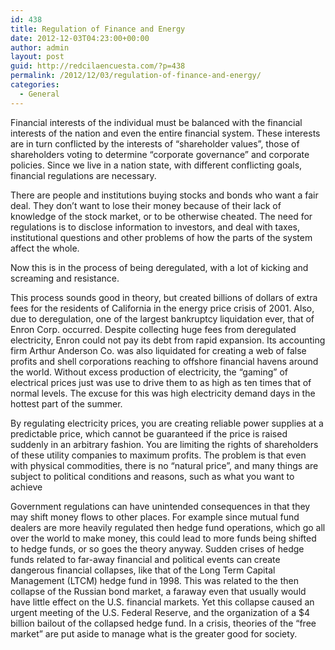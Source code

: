 ```yaml
---
id: 438
title: Regulation of Finance and Energy
date: 2012-12-03T04:23:00+00:00
author: admin
layout: post
guid: http://redcilaencuesta.com/?p=438
permalink: /2012/12/03/regulation-of-finance-and-energy/
categories:
  - General
---
```

Financial interests of the individual must be balanced with the financial interests of the nation and even the entire financial system. These interests are in turn conflicted by the interests of “shareholder values”, those of shareholders voting to determine “corporate governance” and corporate policies. Since we live in a nation state, with different conflicting goals, financial regulations are necessary.

There are people and institutions buying stocks and bonds who want a fair deal. They don’t want to lose their money because of their lack of knowledge of the stock market, or to be otherwise cheated. The need for regulations is to disclose information to investors, and deal with taxes, institutional questions and other problems of how the parts of the system affect the whole.

Now this is in the process of being deregulated, with a lot of kicking and screaming and resistance.
  
This process sounds good in theory, but created billions of dollars of extra fees for the residents of California in the energy price crisis of 2001. Also, due to deregulation, one of the largest bankruptcy liquidation ever, that of Enron Corp. occurred. Despite collecting huge fees from deregulated electricity, Enron could not pay its debt from rapid expansion. Its accounting firm Arthur Anderson Co. was also liquidated for creating a web of false profits and shell corporations reaching to offshore financial havens around the world. Without excess production of electricity, the “gaming” of electrical prices just was use to drive them to as high as ten times that of normal levels. The excuse for this was high electricity demand days in the hottest part of the summer.

By regulating electricity prices, you are creating reliable power supplies at a predictable price, which cannot be guaranteed if the price is raised suddenly in an arbitrary fashion. You are limiting the rights of shareholders of these utility companies to maximum profits. The problem is that even with physical commodities, there is no “natural price”, and many things are subject to political conditions and reasons, such as what you want to achieve
  
Government regulations can have unintended consequences in that they may shift money flows to other places. For example since mutual fund dealers are more heavily regulated then hedge fund operations, which go all over the world to make money, this could lead to more funds being shifted to hedge funds, or so goes the theory anyway. Sudden crises of hedge funds related to far-away financial and political events can create dangerous financial collapses, like that of the Long Term Capital Management (LTCM) hedge fund in 1998. This was related to the then collapse of the Russian bond market, a faraway even that usually would have little effect on the U.S. financial markets. Yet this collapse caused an urgent meeting of the U.S. Federal Reserve, and the organization of a $4 billion bailout of the collapsed hedge fund. In a crisis, theories of the “free market” are put aside to manage what is the greater good for society.